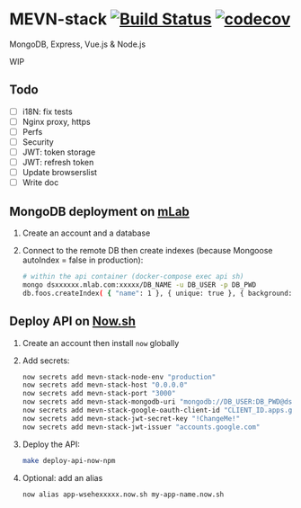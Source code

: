 # MEVN-stack [![Build Status](https://travis-ci.org/guham/MEVN-stack.svg?branch=master)](https://travis-ci.org/guham/MEVN-stack) [![codecov](https://codecov.io/gh/guham/MEVN-stack/branch/master/graph/badge.svg)](https://codecov.io/gh/guham/MEVN-stack)

MongoDB, Express, Vue.js & Node.js

WIP

## Todo

- [ ] i18N: fix tests
- [ ] Nginx proxy, https
- [ ] Perfs
- [ ] Security
- [ ] JWT: token storage
- [ ] JWT: refresh token
- [ ] Update browserslist
- [ ] Write doc

## MongoDB deployment on [mLab](https://mlab.com/)

1. Create an account and a database

2. Connect to the remote DB then create indexes (because Mongoose autoIndex = false in production):
    ```bash
    # within the api container (docker-compose exec api sh)
    mongo dsxxxxxx.mlab.com:xxxxx/DB_NAME -u DB_USER -p DB_PWD
    db.foos.createIndex( { "name": 1 }, { unique: true }, { background: true } )
    ```

## Deploy API on [Now.sh](https://zeit.co/now)

1. Create an account then install `now` globally

2. Add secrets:
    ```bash
    now secrets add mevn-stack-node-env "production"
    now secrets add mevn-stack-host "0.0.0.0"
    now secrets add mevn-stack-port "3000"
    now secrets add mevn-stack-mongodb-uri "mongodb://DB_USER:DB_PWD@dsxxxxxx.mlab.com:xxxxx/DB_NAME"
    now secrets add mevn-stack-google-oauth-client-id "CLIENT_ID.apps.googleusercontent.com"
    now secrets add mevn-stack-jwt-secret-key "!ChangeMe!"
    now secrets add mevn-stack-jwt-issuer "accounts.google.com"
    ```
3. Deploy the API:
    ```bash
    make deploy-api-now-npm
    ```

4. Optional: add an alias
    ```bash
    now alias app-wsehexxxxx.now.sh my-app-name.now.sh
    ```
